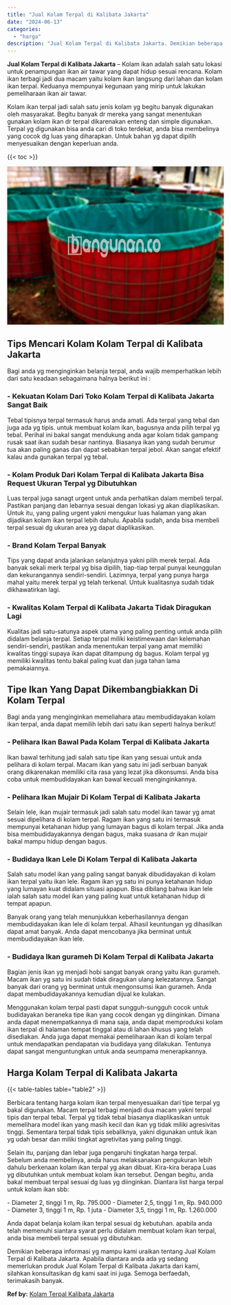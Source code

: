 ```yaml
---
title: "Jual Kolam Terpal di Kalibata Jakarta"
date: "2024-06-13"
categories: 
  - "harga"
description: "Jual Kolam Terpal di Kalibata Jakarta. Demikian beberapa informasi yg mampu kami uraikan tentang Jual Kolam Terpal di Kalibata Jakarta. Apabila diantara anda..."
---
```


**Jual Kolam Terpal di Kalibata Jakarta** – Kolam ikan adalah salah satu lokasi untuk penampungan ikan air tawar yang dapat hidup sesuai rencana. Kolam ikan terbagi jadi dua macam yaitu kolam ikan langsung dari lahan dan kolam ikan terpal. Keduanya mempunyai kegunaan yang mirip untuk lakukan pemeliharaan ikan air tawar.

Kolam ikan terpal jadi salah satu jenis kolam yg begitu banyak digunakan oleh masyarakat. Begitu banyak dr mereka yang sangat menentukan gunakan kolam ikan dr terpal dikarenakan enteng dan simple digunakan. Terpal yg digunakan bisa anda cari di toko terdekat, anda bisa membelinya yang cocok dg luas yang diharapkan. Untuk bahan yg dapat dipilih menyesuaikan dengan keperluan anda.

{{< toc >}}

![Jual Kolam Terpal di Kalibata Jakarta](/images/jual-kolam-terpal-41.png)

## Tips Mencari Kolam Kolam Terpal di Kalibata Jakarta

Bagi anda yg menginginkan belanja terpal, anda wajib memperhatikan lebih dari satu keadaan sebagaimana halnya berikut ini :

### \- Kekuatan Kolam Dari Toko Kolam Terpal di Kalibata Jakarta Sangat Baik

Tebal tipisnya terpal termasuk harus anda amati. Ada terpal yang tebal dan juga ada yg tipis. untuk membuat kolam ikan, bagusnya anda pilih terpal yg tebal. Perihal ini bakal sangat mendukung anda agar kolam tidak gampang rusak saat ikan sudah besar nantinya. Biasanya ikan yang sudah berumur tua akan paling ganas dan dapat sebabkan terpal jebol. Akan sangat efektif kalau anda gunakan terpal yg tebal.

### \- Kolam Produk Dari Kolam Terpal di Kalibata Jakarta Bisa Request Ukuran Terpal yg Dibutuhkan

Luas terpal juga sanagt urgent untuk anda perhatikan dalam membeli terpal. Pastikan panjang dan lebarnya sesuai dengan lokasi yg akan diaplikasikan. Untuk itu, yang paling urgent yakni mengukur luas halaman yang akan dijadikan kolam ikan terpal lebih dahulu. Apabila sudah, anda bisa membeli terpal sesuai dg ukuran area yg dapat diaplikasikan.

### \- Brand Kolam Terpal Banyak

Tips yang dapat anda jalankan selanjutnya yakni pilih merek terpal. Ada banyak sekali merk terpal yg bisa dipilih, tiap-tiap terpal punyai keunggulan dan kekurangannya sendiri-sendiri. Lazimnya, terpal yang punya harga mahal yaitu merek terpal yg telah terkenal. Untuk kualitasnya sudah tidak dikhawatirkan lagi.

### \- Kwalitas Kolam Terpal di Kalibata Jakarta Tidak Diragukan Lagi

Kualitas jadi satu-satunya aspek utama yang paling penting untuk anda pilih didalam belanja terpal. Setiap terpal miliki keistimewaan dan kelemahan sendiri-sendiri, pastikan anda menentukan terpal yang amat memiliki kwalitas tinggi supaya ikan dapat ditampung dg bagus. Kolam terpal yg memiliki kwalitas tentu bakal paling kuat dan juga tahan lama pemakaiannya.

## Tipe Ikan Yang Dapat Dikembangbiakkan Di Kolam Terpal

Bagi anda yang menginginkan memeliahara atau membudidayakan kolam ikan terpal, anda dapat memilih lebih dari satu ikan seperti halnya berikut!

### \- Pelihara Ikan Bawal Pada Kolam Terpal di Kalibata Jakarta

Ikan bawal terhitung jadi salah satu tipe ikan yang sesuai untuk anda pelihara di kolam terpal. Macam ikan yang satu ini jadi serbuan banyak orang dikarenakan memiliki cita rasa yang lezat jika dikonsumsi. Anda bisa coba untuk membudidayakan kan bawal kecuali menginginkannya.

### \- Pelihara Ikan Mujair Di Kolam Terpal di Kalibata Jakarta

Selain lele, ikan mujair termasuk jadi salah satu model ikan tawar yg amat sesuai dipelihara di kolam terpal. Ragam ikan yang satu ini termasuk mempunyai ketahanan hidup yang lumayan bagus di kolam terpal. Jika anda bisa membudidayakannya dengan bagus, maka suasana dr ikan mujair bakal mampu hidup dengan bagus.

### \- Budidaya Ikan Lele Di Kolam Terpal di Kalibata Jakarta

Salah satu model ikan yang paling sangat banyak dibudidayakan di kolam ikan terpal yaitu ikan lele. Ragam ikan yg satu ini punya ketahanan hidup yang lumayan kuat didalam situasi apapun. Bisa dibilang bahwa ikan lele ialah salah satu model ikan yang paling kuat untuk ketahanan hidup di tempat apapun.

Banyak orang yang telah menunjukkan keberhasilannya dengan membudidayakan ikan lele di kolam terpal. Alhasil keuntungan yg dihasilkan dapat amat banyak. Anda dapat mencobanya jika berminat untuk membudidayakan ikan lele.

### \- Budidaya Ikan gurameh Di Kolam Terpal di Kalibata Jakarta

Bagian jenis ikan yg menjadi hobi sangat banyak orang yaitu ikan gurameh. Macam ikan yg satu ini sudah tidak diragukan ulang kelezatannya. Sangat banyak dari orang yg berminat untuk mengonsumsi ikan gurameh. Anda dapat membudidayakannya kemudian dijual ke kulakan.

Menggunakan kolam terpal pasti dapat sungguh-sungguh cocok untuk budidayakan beraneka tipe ikan yang cocok dengan yg diinginkan. Dimana anda dapat menempatkannya di mana saja, anda dapat memproduksi kolam ikan terpal di halaman tempat tinggal atau di lahan khusus yang telah disediakan. Anda juga dapat memakai pemeliharaan ikan di kolam terpal untuk mendapatkan pendapatan via budidaya yang dilakukan. Tentunya dapat sangat menguntungkan untuk anda seumpama menerapkannya.

## Harga Kolam Terpal di Kalibata Jakarta

{{< table-tables table="table2" >}}

Berbicara tentang harga kolam ikan terpal menyesuaikan dari tipe terpal yg bakal digunakan. Macam terpal terbagi menjadi dua macam yakni terpal tipis dan terpal tebal. Terpal yg tidak tebal biasanya diaplikasikan untuk memelihara model ikan yang masih kecil dan ikan yg tidak miliki agresivitas tinggi. Sementara terpal tidak tipis sebaliknya, yakni digunakan untuk ikan yg udah besar dan miliki tingkat agretivitas yang paling tinggi.

Selain itu, panjang dan lebar juga pengaruhi tingkatan harga terpal. Sebelum anda membelinya, anda harus melaksanakan pengukuran lebih dahulu berkenaan kolam ikan terpal yg akan dibuat. Kira-kira berapa Luas yg dibutuhkan untuk membuat kolam ikan tersebut. Dengan begitu, anda bakal membuat terpal sesuai dg luas yg diinginkan. Diantara list harga terpal untuk kolam ikan sbb:

\- Diameter 2, tinggi 1 m, Rp. 795.000 - Diameter 2,5, tinggi 1 m, Rp. 940.000 - Diameter 3, tinggi 1 m, Rp. 1 juta - Diameter 3,5, tinggi 1 m, Rp. 1.260.000

Anda dapat belanja kolam ikan terpal sesuai dg kebutuhan. apabila anda telah memenuhi siantara syarat perlu didalam membuat kolam ikan terpal, anda bisa membeli terpal sesuai yg dibutuhkan.

Demikian beberapa informasi yg mampu kami uraikan tentang Jual Kolam Terpal di Kalibata Jakarta. Apabila diantara anda ada yg sedang memerlukan produk Jual Kolam Terpal di Kalibata Jakarta dari kami, silahkan konsultasikan dg kami saat ini juga. Semoga berfaedah, terimakasih banyak.

**Ref by:** [Kolam Terpal Kalibata Jakarta](https://id.wikipedia.org/wiki/Kolam)
